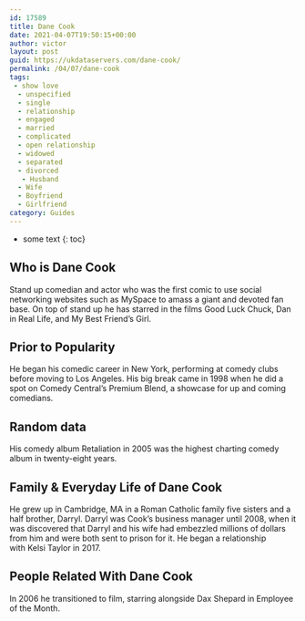 ```yaml
---
id: 17589
title: Dane Cook
date: 2021-04-07T19:50:15+00:00
author: victor
layout: post
guid: https://ukdataservers.com/dane-cook/
permalink: /04/07/dane-cook
tags:
 - show love
  - unspecified
  - single
  - relationship
  - engaged
  - married
  - complicated
  - open relationship
  - widowed
  - separated
  - divorced
   - Husband
  - Wife
  - Boyfriend
  - Girlfriend
category: Guides
---
```


* some text
{: toc}


## Who is Dane Cook



Stand up comedian and actor who was the first comic to use social networking websites such as MySpace to amass a giant and devoted fan base. On top of stand up he has starred in the films Good Luck Chuck, Dan in Real Life, and My Best Friend&#8217;s Girl.

                
                
                
## Prior to Popularity



He began his comedic career in New York, performing at comedy clubs before moving to Los Angeles. His big break came in 1998 when he did a spot on Comedy Central&#8217;s Premium Blend, a showcase for up and coming comedians.

                
                
                
## Random data



His comedy album Retaliation in 2005 was the highest charting comedy album in twenty-eight years.

                
                
                
## Family & Everyday Life of Dane Cook



He grew up in Cambridge, MA in a Roman Catholic family five sisters and a half brother, Darryl. Darryl was Cook&#8217;s business manager until 2008, when it was discovered that Darryl and his wife had embezzled millions of dollars from him and were both sent to prison for it. He began a relationship with Kelsi Taylor in 2017. 

                
                
                
## People Related With Dane Cook



In 2006 he transitioned to film, starring alongside Dax Shepard in Employee of the Month.

                
              
            
          
          
          